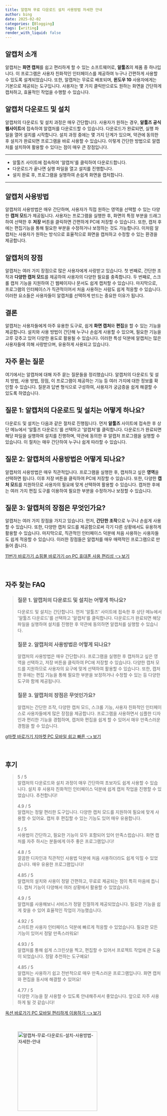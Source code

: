 ```yaml
---
title: 알캡쳐 무료 다운로드 설치 사용방법 자세한 안내
author: bing
date: 2025-02-02
categories: [Blogging]
tags: [writing]
render_with_liquid: false
---
```



<h2 id='알캡처_소개'>알캡처 소개</h2>

<p>알캡처는 <b>화면 캡처</b>를 쉽고 편리하게 할 수 있는 소프트웨어로, <b>알툴즈</b>의 제품 중 하나입니다. 이 프로그램은 사용자 친화적인 인터페이스를 제공하여 누구나 간편하게 사용할 수 있도록 설계되었습니다. 또한, 알캡처는 무료로 배포되며, <b>윈도우 10</b> 사용자에게는 기본으로 제공되는 도구입니다. 사용자는 몇 가지 클릭만으로도 원하는 화면을 간단하게 캡처하고, 효율적인 작업을 수행할 수 있습니다.</p>

<h2 id='알캡처_다운로드_및_설치'>알캡처 다운로드 및 설치</h2>

<p>알캡처의 다운로드 및 설치 과정은 매우 간단합니다. 사용자가 원하는 경우, <b>알툴즈 공식 웹사이트</b>에 접속하여 알캡처를 다운로드할 수 있습니다. 다운로드가 완료되면, 실행 파일을 열어 설치를 시작합니다. 설치 과정 중에는 몇 가지 단계가 있으며, 약관에 동의한 후 설치가 완료되면 프로그램을 바로 사용할 수 있습니다. 이렇게 간단한 방법으로 알캡처를 설치하여 활용할 수 있다는 점이 매우 큰 장점입니다.</p>

<hr />

<ul>
    <li>알툴즈 사이트에 접속하여 '알캡처'를 클릭하여 다운로드합니다.</li>
    <li>다운로드가 끝나면 실행 파일을 열고 설치를 진행합니다.</li>
    <li>설치 완료 후, 프로그램을 실행하여 손쉽게 화면을 캡처합니다.</li>
</ul>

<hr />

<h2 id='알캡처_사용방법'>알캡처 사용방법</h2>

<p>알캡처의 사용방법은 매우 간단하며, 사용자가 직접 원하는 영역을 선택할 수 있는 다양한 <b>캡처 모드</b>가 제공됩니다. 사용자는 프로그램을 실행한 후, 화면의 특정 부분을 드래그하여 선택한 후 <b>저장</b> 버튼을 클릭하면 간편하게 PC에 저장할 수 있습니다. 또한, 캡처 후에는 편집기능을 통해 필요한 부분을 수정하거나 보정하는 것도 가능합니다. 이처럼 알캡처는 사용자가 원하는 방식으로 효율적으로 화면을 캡처하고 수정할 수 있는 환경을 제공합니다.</p>

<h2 id='알캡처의_장점'>알캡처의 장점</h2>

<p>알캡처는 여러 가지 장점으로 많은 사용자에게 사랑받고 있습니다. 첫 번째로, 간단한 조작과 <b>다양한 캡처 모드</b>를 제공하여 사용자의 다양한 필요를 충족합니다. 두 번째로, 스크롤 캡처 기능을 지원하여 긴 웹페이지나 문서도 쉽게 캡처할 수 있습니다. 마지막으로, 프로그램의 인터페이스가 직관적이어서 처음 사용하는 사람도 쉽게 적응할 수 있습니다. 이러한 요소들은 사용자들이 알캡처를 선택하게 만드는 중요한 이유가 됩니다.</p>

<h2 id='알캡처_결론'>결론</h2>

<p>알캡처는 사용자들에게 아주 유용한 도구로, 쉽게 <b>화면 캡처</b>와 <b>편집</b>을 할 수 있는 기능을 제공합니다. 설치와 사용 방법이 간단해 누구나 손쉽게 사용할 수 있으며, 필요한 기능을 고루 갖추고 있어 다양한 용도로 활용될 수 있습니다. 이러한 특성 덕분에 알캡처는 많은 사용자들에 의해 사랑받으며, 유용하게 사용되고 있습니다.</p>

<h2 id='자주_묻는_질문'>자주 묻는 질문</h2>

<p>여기에서는 알캡처에 대해 자주 묻는 질문들을 정리했습니다. 알캡처의 다운로드 및 설치 방법, 사용 방법, 장점, 이 프로그램이 제공하는 기능 등 여러 가지에 대한 정보를 확인할 수 있습니다. 질문과 답변 형식으로 구성하여, 사용자가 궁금증을 쉽게 해결할 수 있도록 하였습니다.</p>

<h2 id='질문_1'>질문 1: 알캡처의 다운로드 및 설치는 어떻게 하나요?</h2>

<p>다운로드 및 설치는 다음과 같은 절차로 진행됩니다. 먼저 <b>알툴즈</b> 사이트에 접속한 후 상단 메뉴에서 '알툴즈 다운로드'를 선택하고 '알캡처'를 클릭합니다. 다운로드가 완료되면 해당 파일을 실행하여 설치를 진행하며, 약관에 동의한 후 알캡처 프로그램을 실행할 수 있습니다. 이 절차는 매우 간단하여 누구나 쉽게 따라할 수 있습니다.</p>

<h2 id='질문_2'>질문 2: 알캡처의 사용방법은 어떻게 되나요?</h2>

<p>알캡처의 사용방법은 매우 직관적입니다. 프로그램을 실행한 후, 캡처하고 싶은 <b>영역</b>을 선택하면 됩니다. 이후 저장 버튼을 클릭하여 PC에 저장할 수 있습니다. 또한, 다양한 <b>캡처 모드</b>를 지원하므로 사용자의 필요에 맞게 선택하여 활용할 수 있습니다. 캡처한 후에는 여러 가지 편집 도구를 이용하여 필요한 부분을 수정하거나 보정할 수 있습니다.</p>

<h2 id='질문_3'>질문 3: 알캡처의 장점은 무엇인가요?</h2>

<p>알캡처는 여러 가지 장점을 가지고 있습니다. 먼저, <b>간단한 조작</b>으로 누구나 손쉽게 사용할 수 있습니다. 또한, 다양한 캡처 모드를 제공함으로써 각기 다른 상황에서도 유용하게 활용할 수 있습니다. 마지막으로, 직관적인 인터페이스 덕분에 처음 사용하는 사용자들도 쉽게 적응할 수 있습니다. 이러한 장점들은 알캡처를 매우 매력적인 프로그램으로 만들어 줍니다.</p>


<p><a class="click-button" title="11번가 바로가기 쇼핑몰 바로가기 on PC 휴대폰 사용 편리성" href="https://purplelist.github.io/posts/11%EB%B2%88%EA%B0%80-%EB%B0%94%EB%A1%9C%EA%B0%80%EA%B8%B0-%EC%87%BC%ED%95%91%EB%AA%B0-%EB%B0%94%EB%A1%9C%EA%B0%80%EA%B8%B0-on-PC-%ED%9C%B4%EB%8C%80%ED%8F%B0-%EC%82%AC%EC%9A%A9-%ED%8E%B8%EB%A6%AC%EC%84%B1/" rel="dofollow">11번가 바로가기 쇼핑몰 바로가기 on PC 휴대폰 사용 편리성 👈 보기</a></p><br>
<h2 id='자주_찾는_FAQ'>자주 찾는 FAQ</h2>
<div itemscope="" itemtype="https://schema.org/FAQPage"> 
<blockquote> 
<div itemscope="" itemprop="mainEntity" itemtype="https://schema.org/Question"> 
<h3 itemprop="name">질문 1. 알캡처의 다운로드 및 설치는 어떻게 하나요?</h3> 
<div itemscope="" itemprop="acceptedAnswer" itemtype="https://schema.org/Answer"> 
<span itemprop="text"> 
<p>다운로드 및 설치는 간단합니다. 먼저 '알툴즈' 사이트에 접속한 후 상단 메뉴에서 '알툴즈 다운로드'를 선택하고 '알캡처'를 클릭합니다. 다운로드가 완료되면 해당 파일을 실행하여 설치를 진행한 후 약관에 동의하면 알캡처를 실행할 수 있습니다.</p> 
</span> 
</div> 
</div> 
<div itemscope="" itemprop="mainEntity" itemtype="https://schema.org/Question"> 
<h3 itemprop="name">질문 2. 알캡처의 사용방법은 어떻게 되나요?</h3> 
<div itemscope="" itemprop="acceptedAnswer" itemtype="https://schema.org/Answer"> 
<span itemprop="text"> 
<p>알캡처의 사용방법은 매우 간단합니다. 프로그램을 실행한 후 캡처하고 싶은 영역을 선택하고, 저장 버튼을 클릭하여 PC에 저장할 수 있습니다. 다양한 캡처 모드를 지원하므로 사용자의 요구에 맞게 선택하여 활용할 수 있습니다. 또한, 캡처한 후에는 편집 기능을 통해 필요한 부분을 보정하거나 수정할 수 있는 등 다양한 도구와 함께 제공됩니다.</p> 
</span> 
</div> 
</div> 
<div itemscope="" itemprop="mainEntity" itemtype="https://schema.org/Question"> 
<h3 itemprop="name">질문 3. 알캡처의 장점은 무엇인가요?</h3> 
<div itemscope="" itemprop="acceptedAnswer" itemtype="https://schema.org/Answer"> 
<span itemprop="text"> 
<p>알캡처는 간단한 조작, 다양한 캡처 모드, 스크롤 기능, 사용자 친화적인 인터페이스로 사용자들에게 많은 장점을 제공합니다. 프로그램을 사용하면서 심플한 디자인과 편리한 기능을 경험하며, 캡처와 편집을 쉽게 할 수 있어서 매우 만족스러운 경험을 할 수 있습니다.</p> 
</span> 
</div> 
</div> 
</blockquote> 
</div>
<p><a class="click-button" title="g마켓 바로가기 지마켓 PC 모바일 쉽고 빠른" href="https://purplelist.github.io/posts/g%EB%A7%88%EC%BC%93-%EB%B0%94%EB%A1%9C%EA%B0%80%EA%B8%B0-%EC%A7%80%EB%A7%88%EC%BC%93-PC-%EB%AA%A8%EB%B0%94%EC%9D%BC-%EC%89%BD%EA%B3%A0-%EB%B9%A0%EB%A5%B8/" rel="dofollow">g마켓 바로가기 지마켓 PC 모바일 쉽고 빠른 👈 보기</a></p><br>
<h2 id='후기'>후기</h2>
<div itemscope itemtype="https://schema.org/Product">
  <blockquote>
  <div itemprop="review" itemscope itemtype="https://schema.org/Review">
      <div itemprop="reviewRating" itemscope itemtype="https://schema.org/Rating"> <span itemprop="ratingValue">5</span> / <span itemprop="bestRating">5</span> </div>
      <span itemprop="reviewBody">알캡처의 다운로드와 설치 과정이 매우 간단하여 초보자도 쉽게 사용할 수 있습니다. 설치 후 사용자 친화적인 인터페이스 덕분에 쉽게 캡처 작업을 진행할 수 있었습니다. 추천합니다!</span>
  </div>
  <br>
  <div itemprop="review" itemscope itemtype="https://schema.org/Review">
      <div itemprop="reviewRating" itemscope itemtype="https://schema.org/Rating"> <span itemprop="ratingValue">4.9</span> / <span itemprop="bestRating">5</span> </div>
      <span itemprop="reviewBody">알캡처는 정말 편리한 도구입니다. 다양한 캡처 모드를 지원하여 필요에 맞게 사용할 수 있어요. 캡처 후 편집할 수 있는 기능도 있어 매우 유용합니다.</span>
  </div>
  <br>
  <div itemprop="review" itemscope itemtype="https://schema.org/Review">
      <div itemprop="reviewRating" itemscope itemtype="https://schema.org/Rating"> <span itemprop="ratingValue">5</span> / <span itemprop="bestRating">5</span> </div>
      <span itemprop="reviewBody">사용법이 간단하고, 필요한 기능이 모두 포함되어 있어 만족스럽습니다. 화면 캡처를 자주 하시는 분들에게 아주 좋은 프로그램입니다!</span>
  </div>
  <br>
  <div itemprop="review" itemscope itemtype="https://schema.org/Review">
      <div itemprop="reviewRating" itemscope itemtype="https://schema.org/Rating"> <span itemprop="ratingValue">4.8</span> / <span itemprop="bestRating">5</span> </div>
      <span itemprop="reviewBody">깔끔한 디자인과 직관적인 사용법 덕분에 처음 사용하더라도 쉽게 익힐 수 있었습니다. 매우 유용한 프로그램입니다!</span>
  </div>
  <br>
  <div itemprop="review" itemscope itemtype="https://schema.org/Review">
      <div itemprop="reviewRating" itemscope itemtype="https://schema.org/Rating"> <span itemprop="ratingValue">4.85</span> / <span itemprop="bestRating">5</span> </div>
      <span itemprop="reviewBody">알캡처의 설치와 사용이 정말 간편하고, 무료로 제공되는 점이 특히 마음에 듭니다. 캡처 기능이 다양해서 여러 상황에서 활용할 수 있었습니다.</span>
  </div>
  <br>
  <div itemprop="review" itemscope itemtype="https://schema.org/Review">
      <div itemprop="reviewRating" itemscope itemtype="https://schema.org/Rating"> <span itemprop="ratingValue">4.9</span> / <span itemprop="bestRating">5</span> </div>
      <span itemprop="reviewBody">알캡처를 사용해보니 서비스가 정말 친절하게 제공되었습니다. 필요한 기능을 쉽게 찾을 수 있어 효율적인 작업이 가능했습니다.</span>
  </div>
  <br>
  <div itemprop="review" itemscope itemtype="https://schema.org/Review">
      <div itemprop="reviewRating" itemscope itemtype="https://schema.org/Rating"> <span itemprop="ratingValue">4.92</span> / <span itemprop="bestRating">5</span> </div>
      <span itemprop="reviewBody">스마트한 사용자 인터페이스 덕분에 빠르게 적응할 수 있었습니다. 필요한 모든 기능이 있어서 정말 만족스러워요!</span>
  </div>
  <br>
  <div itemprop="review" itemscope itemtype="https://schema.org/Review">
      <div itemprop="reviewRating" itemscope itemtype="https://schema.org/Rating"> <span itemprop="ratingValue">4.93</span> / <span itemprop="bestRating">5</span> </div>
      <span itemprop="reviewBody">알캡처를 통해 쉽게 스크린샷을 찍고, 편집할 수 있어서 프로젝트 작업에 큰 도움이 되었습니다. 정말 추천하는 도구예요!</span>
  </div>
  <br>
  <div itemprop="review" itemscope itemtype="https://schema.org/Review">
      <div itemprop="reviewRating" itemscope itemtype="https://schema.org/Rating"> <span itemprop="ratingValue">4.85</span> / <span itemprop="bestRating">5</span> </div>
      <span itemprop="reviewBody">알캡처는 사용하기 쉽고 전반적으로 매우 만족스러운 프로그램입니다. 화면 캡처와 편집을 동시에 해결할 수 있어요!</span>
  </div>
  <br>
  <div itemprop="review" itemscope itemtype="https://schema.org/Review">
      <div itemprop="reviewRating" itemscope itemtype="https://schema.org/Rating"> <span itemprop="ratingValue">4.77</span> / <span itemprop="bestRating">5</span> </div>
      <span itemprop="reviewBody">다양한 기능을 잘 사용할 수 있도록 안내해주셔서 좋았습니다. 앞으로 자주 사용하게 될 것 같습니다!</span>
  </div>
  </blockquote>
</div>
<p><a class="click-button" title="옥션 바로가기 PC 모바일 편리하게 이용하기" href="https://purplelist.github.io/posts/%EC%98%A5%EC%85%98-%EB%B0%94%EB%A1%9C%EA%B0%80%EA%B8%B0-PC-%EB%AA%A8%EB%B0%94%EC%9D%BC-%ED%8E%B8%EB%A6%AC%ED%95%98%EA%B2%8C-%EC%9D%B4%EC%9A%A9%ED%95%98%EA%B8%B0/" rel="dofollow">옥션 바로가기 PC 모바일 편리하게 이용하기 👈 보기</a></p><br>
<figure class="image"><img src="https://purplelist.github.io/assets/img/thumbnail/알캡쳐-무료-다운로드-설치-사용방법-자세한-안내.webp" alt="알캡쳐-무료-다운로드-설치-사용방법-자세한-안내" width="256" height="256"></figure>
